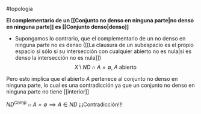 #topología

**El complementario de un [[Conjunto no denso en ninguna parte|no denso en ninguna parte]] es [[Conjunto denso|denso]]**

- Supongamos lo contrario, que el complementario de un no denso en ninguna parte no es denso ([[La clausura de un subespacio es el propio espacio si sólo si su intersección con cualquier abierto no es nula|si es denso la intersección no es nula]])
$$X \setminus ND \cap A = \emptyset, \; A \text{ abierto}$$

Pero esto implica que el abierto $A$ pertenece al conjunto no denso en ninguna parte, lo cual es una contradicción ya que un conjunto no denso en ninguna parte no tiene [[interior]]

$ND ^{Comp} \cap A = \emptyset \implies A \in ND$ ¡¡¡Contradicción!!!